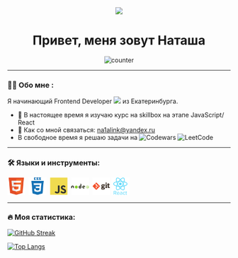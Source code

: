 <div id="header" align="center">
  <img src="https://media.giphy.com/media/M9gbBd9nbDrOTu1Mqx/giphy.gif" width="100"/>
</div>

<div align="center">
  <h1>Привет, меня зовут Наташа</h1>
</div>


<div align="center">
  <img src="https://komarev.com/ghpvc/?username=na1alink&style=flat-square&color=blue" alt="counter"/>
</div>

---

### :woman_technologist: Обо мне :
Я начинающий Frontend Developer <img src="https://media.giphy.com/media/WUlplcMpOCEmTGBtBW/giphy.gif" width="30"> из Екатеринбурга.
- :seedling:  В настоящее время я изучаю курс на skillbox на этапе JavaScript/ React
- :email: Как со мной связаться: na1alink@yandex.ru
- В свободное время я решаю задачи на ![Codewars](https://img.shields.io/badge/Codewars-B1361E?style=for-the-badge&logo=codewars&logoColor=grey) ![LeetCode](https://img.shields.io/badge/LeetCode-000000?style=for-the-badge&logo=LeetCode&logoColor=#d16c06)

---

### :hammer_and_wrench: Языки и инструменты:
<div>
  <img src="https://github.com/devicons/devicon/blob/master/icons/html5/html5-original.svg" title="HTML5" alt="HTML" width="40" height="40"/>&nbsp;
  <img src="https://github.com/devicons/devicon/blob/master/icons/css3/css3-plain-wordmark.svg"  title="CSS3" alt="CSS" width="40" height="40"/>&nbsp;
  <img src="https://github.com/devicons/devicon/blob/master/icons/javascript/javascript-original.svg" title="JavaScript" alt="JavaScript" width="40" height="40"/>&nbsp;
  <img src="https://github.com/devicons/devicon/blob/master/icons/nodejs/nodejs-original-wordmark.svg" title="NodeJS" alt="NodeJS" width="40" height="40"/>&nbsp;
  <img src="https://github.com/devicons/devicon/blob/master/icons/git/git-original-wordmark.svg" title="Git" alt="Git" width="40" height="40"/> 
  <img src="https://github.com/devicons/devicon/blob/master/icons/react/react-original-wordmark.svg" title="React" alt="React" width="40" height="40"/>&nbsp;
  
  <!--<img src="https://github.com/devicons/devicon/blob/master/icons/redux/redux-original.svg" title="Redux" alt="Redux " width="40" height="40"/>&nbsp;
  <img src="https://github.com/devicons/devicon/blob/master/icons/mysql/mysql-original-wordmark.svg" title="MySQL"  alt="MySQL" width="40" height="40"/>&nbsp;
   
  <img src="https://github.com/devicons/devicon/blob/master/icons/gatsby/gatsby-original.svg" title="Gatsby"  alt="Gatsby" width="40" height="40"/>&nbsp;
  <img src="https://github.com/devicons/devicon/blob/master/icons/amazonwebservices/amazonwebservices-plain-wordmark.svg" title="AWS" alt="AWS" width="40" height="40"/>&nbsp;
  <img src="https://github.com/devicons/devicon/blob/master/icons/firebase/firebase-plain-wordmark.svg" title="Firebase" alt="Firebase" width="40" height="40"/>&nbsp;
  <img src="https://github.com/devicons/devicon/blob/master/icons/spring/spring-original-wordmark.svg" title="Spring" alt="Spring" width="40" height="40"/>&nbsp;
  <img src="https://github.com/devicons/devicon/blob/master/icons/materialui/materialui-original.svg" title="Material UI" alt="Material UI" width="40" height="40"/>&nbsp;
  <img src="https://github.com/devicons/devicon/blob/master/icons/flutter/flutter-original.svg" title="Flutter" alt="Flutter" width="40" height="40"/>&nbsp;-->
</div>

---

### :fire: Моя статистика:
[![GitHub Streak](http://github-readme-streak-stats.herokuapp.com?user=na1alink)](https://git.io/streak-stats)

[![Top Langs](https://github-readme-stats.vercel.app/api/top-langs/?username=na1alink&layout=compact&theme=vision-friendly-dark)](https://github.com/anuraghazra/github-readme-stats)

<!--https://github.com/daniilshat/daniilshat/blob/main/README.md-->
